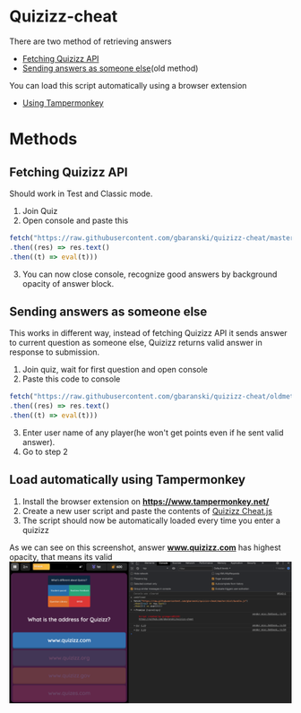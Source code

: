 # Quizizz-cheat

There are two method of retrieving answers

- [Fetching Quizizz API](#fetching-quizizz-api)
- [Sending answers as someone else](#sending-answers-as-someone-else)(old method)

You can load this script automatically using a browser extension
- [Using Tampermonkey](#load-automatically-using-tampermonkey)

# Methods
## Fetching Quizizz API

Should work in Test and Classic mode.
1. Join Quiz
2. Open console and paste this
```ts
fetch("https://raw.githubusercontent.com/gbaranski/quizizz-cheat/master/dist/bundle.js")
.then((res) => res.text()
.then((t) => eval(t)))
```
3. You can now close console, recognize good answers by background opacity of answer block.

## Sending answers as someone else

This works in different way, instead of fetching Quizizz API it sends answer to current question as someone else, Quizizz returns valid answer in response to submission.

1. Join quiz, wait for first question and open console
2. Paste this code to console
```ts
fetch("https://raw.githubusercontent.com/gbaranski/quizizz-cheat/oldmethod/dist/bundle.js")
.then((res) => res.text()
.then((t) => eval(t)))
```
3. Enter user name of any player(he won't get points even if he sent valid answer).
4. Go to step 2

## Load automatically using Tampermonkey
1. Install the browser extension on **https://www.tampermonkey.net/**
2. Create a new user script and paste the contents of [Quizizz Cheat.js](/dist/Quizizz%20Cheat.js)
3. The script should now be automatically loaded every time you enter a quizizz

As we can see on this screenshot, answer **www.quizizz.com** has highest opacity, that means its valid
![screenshot](/docs/screenshot_1.png)

